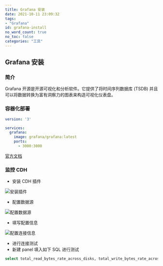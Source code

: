 ```yaml
---
title: Grafana 安装
date: 2021-10-11 23:09:32
tags:
- "Grafana"
id: grafana-install
no_word_count: true
no_toc: false
categories: "工具"
---
```


## Grafana 安装

### 简介

Grafana 开源是开源可视化和分析软件。它提供了将时间序列数据库 (TSDB) 并且可以将数据转换为富有洞察力的图表来构造可视化仪表盘。

### 容器化部署

```yaml
version: '3'

services:
  grafana:
    image: grafana/grafana:latest
    ports:
      - 3000:3000
```

[官方文档](https://grafana.com/docs/grafana/latest/installation/docker/)

### 监控 CDH

- 安装 CDH 插件

![安装插件](https://i.loli.net/2021/10/12/n821BURpjIumv3H.png)

- 配置数据源

![配置数据源](https://i.loli.net/2021/10/12/R17gxEFlMmPGs8c.png)

- 填写配置信息

![配置连接信息](https://i.loli.net/2021/10/12/eGlgpPNcYZDkhw9.png)

- 进行连接测试
- 新建 panel 填入如下 SQL 进行测试 

```sql
select total_read_bytes_rate_across_disks, total_write_bytes_rate_across_disks where category = CLUSTER
```